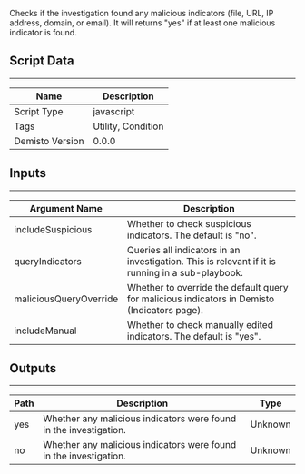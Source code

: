 Checks if the investigation found any malicious indicators (file, URL, IP address, domain, or email). It will returns "yes" if at least one malicious indicator is found.

## Script Data
---

| **Name** | **Description** |
| --- | --- |
| Script Type | javascript |
| Tags | Utility, Condition |
| Demisto Version | 0.0.0 |

## Inputs
---

| **Argument Name** | **Description** |
| --- | --- |
| includeSuspicious | Whether to check suspicious indicators. The default is "no". |
| queryIndicators | Queries all indicators in an investigation. This is relevant if it is running in a sub-playbook. |
| maliciousQueryOverride | Whether to override the default query for malicious indicators in Demisto (Indicators page). |
| includeManual | Whether to check manually edited indicators. The default is "yes". |

## Outputs
---

| **Path** | **Description** | **Type** |
| --- | --- | --- |
| yes | Whether any malicious indicators were found in the investigation. | Unknown |
| no | Whether any malicious indicators were found in the investigation. | Unknown |
